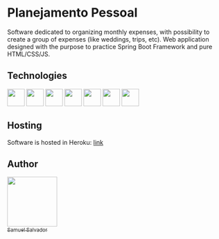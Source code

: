 # Planejamento Pessoal

Software dedicated to organizing monthly expenses, with possibility to create a group of expenses (like weddings, trips, etc). Web application designed with the purpose to practice Spring Boot Framework and pure HTML/CSS/JS.

## Technologies

<img loading="lazy" src="https://cdn.jsdelivr.net/gh/devicons/devicon/icons/java/java-original.svg" width=40 height="40"/> <img loading="lazy" src="https://cdn.jsdelivr.net/gh/devicons/devicon/icons/spring/spring-original.svg" width=40 height="40"/> <img loading="lazy" src="https://cdn.jsdelivr.net/gh/devicons/devicon/icons/hibernate/hibernate-original.svg" width=40 height="40"/> <img loading="lazy" src="https://cdn.jsdelivr.net/gh/devicons/devicon/icons/postgresql/postgresql-original.svg" width=40 height="40"/> <img loading="lazy" src="https://cdn.jsdelivr.net/gh/devicons/devicon/icons/html5/html5-original.svg" width=40 height="40"/> <img loading="lazy" src="https://cdn.jsdelivr.net/gh/devicons/devicon/icons/css3/css3-original.svg" width=40 height="40"/> <img loading="lazy" src="https://cdn.jsdelivr.net/gh/devicons/devicon/icons/javascript/javascript-original.svg" width=40 height="40"/>

## Hosting

Software is hosted in Heroku: <a href="https://plan-pessoal-93978f82c0a7.herokuapp.com/"> link </a>

## Author

[<img loading="lazy" src="https://avatars.githubusercontent.com/u/107806776?v=4" width=115><br><sub>Samuel Salvador</sub>](https://github.com/samuel-salvador)
